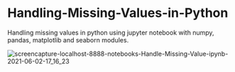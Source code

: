 # Handling-Missing-Values-in-Python
Handling missing values in python using jupyter notebook with numpy, pandas, matplotlib and seaborn modules.

![screencapture-localhost-8888-notebooks-Handle-Missing-Value-ipynb-2021-06-02-17_16_23](https://user-images.githubusercontent.com/55083861/120475712-58c2c600-c3c7-11eb-9ac7-3827732607ce.png)

